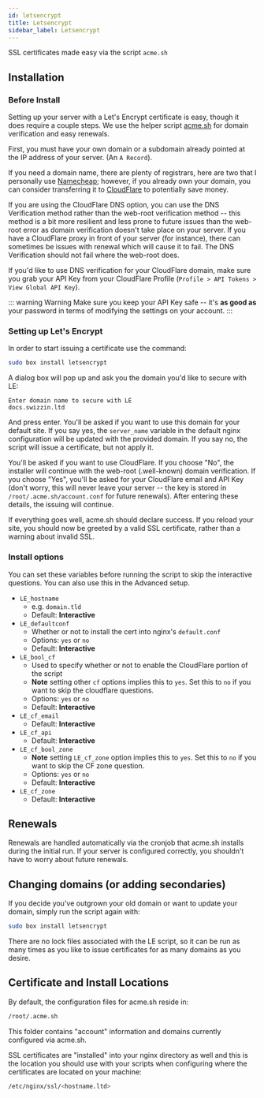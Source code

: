 ```yaml
---
id: letsencrypt
title: Letsencrypt
sidebar_label: Letsencrypt
---
```


SSL certificates made easy via the script `acme.sh`

## Installation

### Before Install

Setting up your server with a Let's Encrypt certificate is easy, though it does require a couple steps. We use the helper script [acme.sh](https://github.com/neilpang/acme.sh) for domain verification and easy renewals.

First, you must have your own domain or a subdomain already pointed at the IP address of your server. (An `A Record`).

If you need a domain name, there are plenty of registrars, here are two that I personally use [Namecheap](https://namecheap.com); however, if you already own your domain, you can consider transferring it to [CloudFlare](https://www.cloudflare.com/products/registrar/) to potentially save money.

If you are using the CloudFlare DNS option, you can use the DNS Verification method rather than the web-root verification method -- this method is a bit more resilient and less prone to future issues than the web-root error as domain verification doesn't take place on your server. If you have a CloudFlare proxy in front of your server (for instance), there can sometimes be issues with renewal which will cause it to fail. The DNS Verification should not fail where the web-root does.

If you'd like to use DNS verification for your CloudFlare domain, make sure you grab your API Key from your CloudFlare Profile (`Profile > API Tokens > View Global API Key`).

::: warning Warning
Make sure you keep your API Key safe -- it's **as good as** your password in terms of modifying the settings on your account.
:::


### Setting up Let's Encrypt

In order to start issuing a certificate use the command:

```bash
sudo box install letsencrypt
```

A dialog box will pop up and ask you the domain you'd like to secure with LE:

```
Enter domain name to secure with LE
docs.swizzin.ltd
```

And press enter. You'll be asked if you want to use this domain for your default site. If you say yes, the `server_name` variable in the default nginx configuration will be updated with the provided domain. If you say no, the script will issue a certificate, but not apply it.

You'll be asked if you want to use CloudFlare. If you choose "No", the installer will continue with the web-root (.well-known) domain verification. If you choose "Yes", you'll be asked for your CloudFlare email and API Key (don't worry, this will never leave your server -- the key is stored in `/root/.acme.sh/account.conf` for future renewals). After entering these details, the issuing will continue.

If everything goes well, acme.sh should declare success. If you reload your site, you should now be greeted by a valid SSL certificate, rather than a warning about invalid SSL.

### Install options

You can set these variables before running the script to skip the interactive questions. You can also use this in the Advanced setup.

- `LE_hostname`
    - e.g. `domain.tld`
    - Default: **Interactive**
- `LE_defaultconf`
    - Whether or not to install the cert into nginx's `default.conf`
    - Options: `yes` or `no`
    - Default: **Interactive**
- `LE_bool_cf`
    - Used to specify whether or not to enable the CloudFlare portion of the script
    - **Note** setting other `cf` options implies this to `yes`. Set this to `no` if you want to skip the cloudflare questions.
    - Options: `yes` or `no`
    - Default: **Interactive**
- `LE_cf_email`
    - Default: **Interactive**
- `LE_cf_api`
    - Default: **Interactive**
- `LE_cf_bool_zone`
    - **Note** setting  `LE_cf_zone` option implies this to `yes`. Set this to `no` if you want to skip the CF zone question.
    - Options: `yes` or `no`
    - Default: **Interactive**
- `LE_cf_zone`
    - Default: **Interactive**
    

## Renewals

Renewals are handled automatically via the cronjob that acme.sh installs during the initial run. If your server is configured correctly, you shouldn't have to worry about future renewals.

## Changing domains (or adding secondaries)

If you decide you've outgrown your old domain or want to update your domain, simply run the script again with:

```bash
sudo box install letsencrypt
```

There are no lock files associated with the LE script, so it can be run as many times as you like to issue certificates for as many domains as you desire.

## Certificate and Install Locations
By default, the configuration files for acme.sh reside in:

```bash
/root/.acme.sh
```

This folder contains "account" information and domains currently configured via acme.sh.

SSL certificates are "installed" into your nginx directory as well and this is the location you should use with your scripts when configuring where the certificates are located on your machine:

```bash
/etc/nginx/ssl/<hostname.ltd>
```